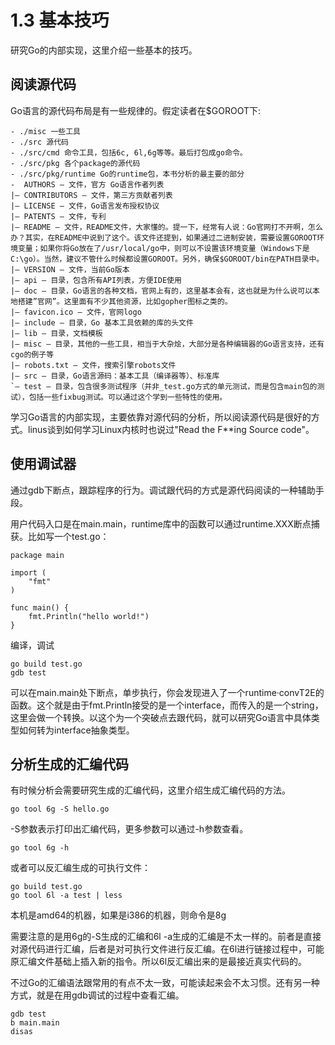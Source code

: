 # 1.3 基本技巧
 研究Go的内部实现，这里介绍一些基本的技巧。

## 阅读源代码

Go语言的源代码布局是有一些规律的。假定读者在$GOROOT下:

	- ./misc 一些工具
	- ./src 源代码
	- ./src/cmd 命令工具，包括6c, 6l,6g等等。最后打包成go命令。
	- ./src/pkg 各个package的源代码
	- ./src/pkg/runtime Go的runtime包，本书分析的最主要的部分
	-  AUTHORS — 文件，官方 Go语言作者列表
	|– CONTRIBUTORS — 文件，第三方贡献者列表
	|– LICENSE — 文件，Go语言发布授权协议
	|– PATENTS — 文件，专利
	|– README — 文件，README文件，大家懂的。提一下，经常有人说：Go官网打不开啊，怎么办？其实，在README中说到了这个。该文件还提到，如果通过二进制安装，需要设置GOROOT环境变量；如果你将Go放在了/usr/local/go中，则可以不设置该环境变量（Windows下是C:\go）。当然，建议不管什么时候都设置GOROOT。另外，确保$GOROOT/bin在PATH目录中。
	|– VERSION — 文件，当前Go版本
	|– api — 目录，包含所有API列表，方便IDE使用
	|– doc — 目录，Go语言的各种文档，官网上有的，这里基本会有，这也就是为什么说可以本地搭建”官网”。这里面有不少其他资源，比如gopher图标之类的。
	|– favicon.ico — 文件，官网logo
	|– include — 目录，Go 基本工具依赖的库的头文件
	|– lib — 目录，文档模板
	|– misc — 目录，其他的一些工具，相当于大杂烩，大部分是各种编辑器的Go语言支持，还有cgo的例子等
	|– robots.txt — 文件，搜索引擎robots文件
	|– src — 目录，Go语言源码：基本工具（编译器等）、标准库
	`– test — 目录，包含很多测试程序（并非_test.go方式的单元测试，而是包含main包的测试），包括一些fixbug测试。可以通过这个学到一些特性的使用。

学习Go语言的内部实现，主要依靠对源代码的分析，所以阅读源代码是很好的方式。linus谈到如何学习Linux内核时也说过"Read the F**ing Source code"。

## 使用调试器

通过gdb下断点，跟踪程序的行为。调试跟代码的方式是源代码阅读的一种辅助手段。

用户代码入口是在main.main，runtime库中的函数可以通过runtime.XXX断点捕获。比如写一个test.go：

	package main

	import (
		"fmt"
	)

	func main() {
		fmt.Println("hello world!")
	}

编译，调试

	go build test.go
	gdb test

可以在main.main处下断点，单步执行，你会发现进入了一个runtime·convT2E的函数。这个就是由于fmt.Println接受的是一个interface，而传入的是一个string，这里会做一个转换。以这个为一个突破点去跟代码，就可以研究Go语言中具体类型如何转为interface抽象类型。

## 分析生成的汇编代码

有时候分析会需要研究生成的汇编代码，这里介绍生成汇编代码的方法。


	go tool 6g -S hello.go

-S参数表示打印出汇编代码，更多参数可以通过-h参数查看。

	go tool 6g -h

或者可以反汇编生成的可执行文件：

	go build test.go
	go tool 6l -a test | less

本机是amd64的机器，如果是i386的机器，则命令是8g

需要注意的是用6g的-S生成的汇编和6l -a生成的汇编是不太一样的。前者是直接对源代码进行汇编，后者是对可执行文件进行反汇编。在6l进行链接过程中，可能原汇编文件基础上插入新的指令。所以6l反汇编出来的是最接近真实代码的。

不过Go的汇编语法跟常用的有点不太一致，可能读起来会不太习惯。还有另一种方式，就是在用gdb调试的过程中查看汇编。

	gdb test
	b main.main
	disas
